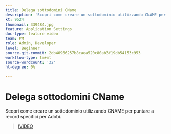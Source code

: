 ```yaml
---
title: Delega sottodomini CName
description: 'Scopri come creare un sottodominio utilizzando CNAME per puntare a record specifici per Adobi. '
kt: 9524
thumbnail: 339484.jpg
feature: Application Settings
doc-type: feature video
team: PM
role: Admin, Developer
level: Beginner
source-git-commit: 2db40966257b8caea520c80ab3f19db54153c953
workflow-type: tm+mt
source-wordcount: '32'
ht-degree: 0%

---
```


# Delega sottodomini CName

Scopri come creare un sottodominio utilizzando CNAME per puntare a record specifici per Adobi.

>[!VIDEO](https://video.tv.adobe.com/v/339484?quality=12)

